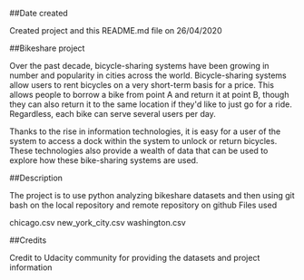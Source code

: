 

##Date created

Created project and this README.md file on 26/04/2020

##Bikeshare project

Over the past decade, bicycle-sharing systems have been growing in number and popularity in cities across the world. Bicycle-sharing systems allow users to rent bicycles on a very short-term basis for a price. This allows people to borrow a bike from point A and return it at point B, though they can also return it to the same location if they'd like to just go for a ride. Regardless, each bike can serve several users per day.

Thanks to the rise in information technologies, it is easy for a user of the system to access a dock within the system to unlock or return bicycles. These technologies also provide a wealth of data that can be used to explore how these bike-sharing systems are used.

##Description

The project is to use python analyzing bikeshare datasets and then using git bash on the local repository and remote repository on github Files used

chicago.csv new_york_city.csv washington.csv

##Credits

Credit to Udacity community for providing the datasets and project information

